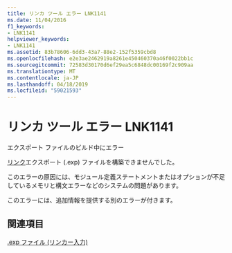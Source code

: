 ```yaml
---
title: リンカ ツール エラー LNK1141
ms.date: 11/04/2016
f1_keywords:
- LNK1141
helpviewer_keywords:
- LNK1141
ms.assetid: 83b78606-6dd3-43a7-88e2-152f5359cbd8
ms.openlocfilehash: e2e3ae2462919a8261e450460370a46f0022bb1c
ms.sourcegitcommit: 72583d30170d6ef29ea5c6848dc00169f2c909aa
ms.translationtype: MT
ms.contentlocale: ja-JP
ms.lasthandoff: 04/18/2019
ms.locfileid: "59021593"
---
```

# <a name="linker-tools-error-lnk1141"></a>リンカ ツール エラー LNK1141

エクスポート ファイルのビルド中にエラー

[リンク](../../build/reference/linking.md)エクスポート (.exp) ファイルを構築できませんでした。

このエラーの原因には、モジュール定義ステートメントまたはオプションが不足しているメモリと構文エラーなどのシステムの問題があります。

このエラーには、追加情報を提供する別のエラーが付きます。

## <a name="see-also"></a>関連項目

[.exp ファイル (リンカー入力)](../../build/reference/dot-exp-files-as-linker-input.md)